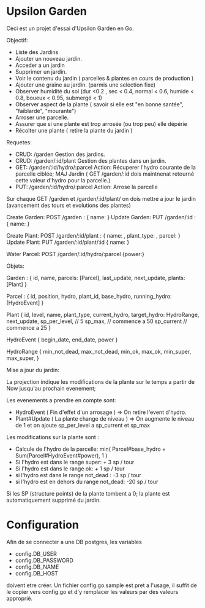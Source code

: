 # Upsilon Garden

Ceci est un projet d'essai d'Upsilon Garden en Go. 

Objectif: 

* Liste des Jardins
* Ajouter un nouveau jardin.
* Acceder a un jardin
* Supprimer un jardin.
* Voir le contenu du jardin ( parcelles & plantes en cours de production )
* Ajouter une graine au jardin. (parmis une selection fixe)
* Observer humidité du sol (dur <0.2 , sec < 0.4, normal < 0.6, humide < 0.8, boueux < 0.95, submergé < 1)
* Observer aspect de la plante ( savoir si elle est "en bonne santée", "faiblarde", "mourante")
* Arroser une parcelle. 
* Assurer que si une plante est trop arrosée (ou trop peu) elle dépérie
* Récolter une plante ( retire la plante du jardin )

Requetes: 

* CRUD: /garden 					Gestion des jardins.
* CRUD: /garden/:id/plant 			Gestion des plantes dans un jardin. 
* GET:  /garden/:id/hydro/:parcel	Action: Récuperer l'hydro courante de la parcelle ciblée; MAJ Jardin 
	( GET /garden/:id dois maintnenat retourné cette valeur d'hydro pour la parcelle.)
* PUT:	/garden/:id/hydro/:parcel	Action: Arrose la parcelle 

Sur chaque GET /garden et /garden/:id/plant/ on dois mettre a jour le jardin (avancement des tours et evolutions des plantes)

Create Garden: POST /garden : { name: }
Update Garden: PUT /garden/:id : { name: }

Create Plant: POST /garden/:id/plant : { name: , plant_type: , parcel: }
Update Plant: PUT /garden/:id/plant/:id { name: }

Water Parcel: POST /garden/:id/hydro/:parcel {power:}

Objets: 

Garden : 
{
	id,
	name,
	parcels: [Parcel],
	last_update,
	next_update,
	plants: [Plant]
}

Parcel : 
{
	id,
	position,
	hydro,
	plant_id,
	base_hydro,
	running_hydro: [HydroEvent]
}

Plant 
{
	id,
	level,
	name,
	plant_type,
	current_hydro,
	target_hydro: HydroRange,
	next_update,
	sp_per_level,			// 5
	sp_max,					// commence a 50
	sp_current				// commence a 25
}

HydroEvent
{
	begin_date,
	end_date,
	power
}

HydroRange 
{
	min_not_dead,
	max_not_dead,
	min_ok,
	max_ok,
	min_super,
	max_super,
}

Mise a jour du jardin: 

La projection indique les modifications de la plante sur le temps a partir de Now jusqu'au prochain evenement;

Les evenements a prendre en compte sont: 
* HydroEvent ( Fin d'effet d'un arrosage ) => On retire l'event d'hydro.
* Plant#Update ( La plante change de niveau ) => On augmente le niveau de 1 et on ajoute sp_per_level a sp_current et sp_max

Les modifications sur la plante sont :

* Calcule de l'hydro de la parcelle: min( Parcel#base_hydro + Sum(Parcel#HydroEvent#power), 1 )
* Si l'hydro est dans le range super: + 3 sp / tour 
* Si l'hydro est dans le range ok: + 1 sp / tour
* si l'hydro est dans le range not_dead : -3 sp / tour 
* si l'hydro est en dehors du range not_dead: -20 sp / tour

Si les SP (structure points) de la plante tombent a 0; la plante est automatiquement supprimé du jardin. 

# Configuration

Afin de se connecter a une DB postgres, les variables 

* config.DB_USER
* config.DB_PASSWORD
* config.DB_NAME
* config.DB_HOST

doivent etre créer. Un fichier config.go.sample est pret a l'usage, il suffit de le copier vers config.go et d'y remplacer les valeurs par des valeurs approprié. 


